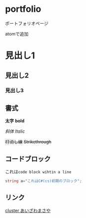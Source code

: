 # portfolio
ポートフォリオページ

atomで追加

# 見出し1

## 見出し2

### 見出し3

## 書式
**太字** **bold**

*斜体*  *Italic*

~~打消し線~~ ~~Strikethrough~~

## コードブロック
これは`code block wihtin a line`

```cs
string a="これはC#(cs)初期のブロック";
```

## リンク

[cluster あいざわまさや](https://cluster.mu/account/worlds)
